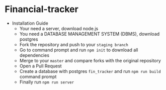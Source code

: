 # Financial-tracker

* Installation Guide
  - Your need a server, download node.js
  - You need a DATABASE MANAGEMENT SYSTEM (DBMS), download postgres
  - Fork the repository and push to your `staging branch`
  - Go to command prompt and run `npm init` to download all dependencies
  - Merge to your `master` and compare forks with the original repository
  - Open a Pull Request
  - Create a database with postgres `fin_tracker` and run `npm run build` command prompt
  - Finally run `npm run server`

